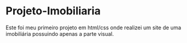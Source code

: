 # Projeto-Imobiliaria
Este foi meu primeiro projeto em html/css onde realizei um site de uma imobiliária possuindo apenas a parte visual.
